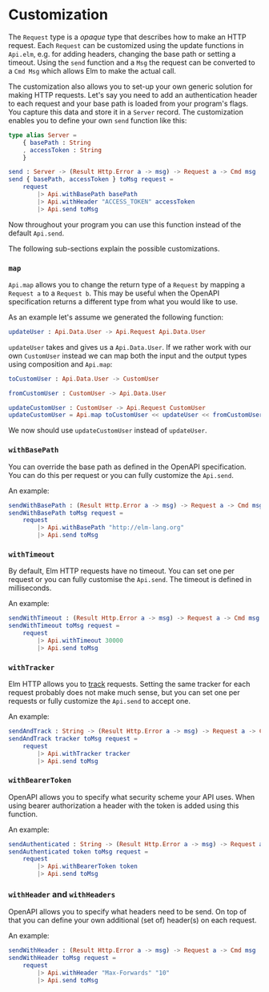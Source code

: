 # Customization

The `Request` type is a _opaque_ type that describes how to make an HTTP request.
Each `Request` can be customized using the update functions in `Api.elm`, e.g. for adding headers, changing the base path or setting a timeout. Using the `send` function and a `Msg` the request can be converted to a `Cmd Msg` which allows Elm to make the actual call.

The customization also allows you to set-up your own generic solution for making HTTP requests.
Let's say you need to add an authentication header to each request and your base path is loaded from your program's flags.
You capture this data and store it in a `Server` record.
The customization enables you to define your own `send` function like this:

```elm
type alias Server =
    { basePath : String
    , accessToken : String
    }

send : Server -> (Result Http.Error a -> msg) -> Request a -> Cmd msg
send { basePath, accessToken } toMsg request =
    request
        |> Api.withBasePath basePath
        |> Api.withHeader "ACCESS_TOKEN" accessToken
        |> Api.send toMsg
```

Now throughout your program you can use this function instead of the default `Api.send`.

The following sub-sections explain the possible customizations.

### `map`

`Api.map` allows you to change the return type of a `Request` by mapping a `Request a` to a `Request b`.
This may be useful when the OpenAPI specification returns a different type from what you would like to use.

As an example let's assume we generated the following function:

```elm
updateUser : Api.Data.User -> Api.Request Api.Data.User
```

`updateUser` takes and gives us a `Api.Data.User`. If we rather work with our
own `CustomUser` instead we can map both the input and the output types using
composition and `Api.map`:

```elm
toCustomUser : Api.Data.User -> CustomUser

fromCustomUser : CustomUser -> Api.Data.User

updateCustomUser : CustomUser -> Api.Request CustomUser
updateCustomUser = Api.map toCustomUser << updateUser << fromCustomUser
```

We now should use `updateCustomUser` instead of `updateUser`.

### `withBasePath`

You can override the base path as defined in the OpenAPI specification.
You can do this per request or you can fully customize the `Api.send`.

An example:

```elm
sendWithBasePath : (Result Http.Error a -> msg) -> Request a -> Cmd msg
sendWithBasePath toMsg request =
    request
        |> Api.withBasePath "http://elm-lang.org"
        |> Api.send toMsg
```

### `withTimeout`

By default, Elm HTTP requests have no timeout.
You can set one per request or you can fully customise the `Api.send`.
The timeout is defined in milliseconds.

An example:

```elm
sendWithTimeout : (Result Http.Error a -> msg) -> Request a -> Cmd msg
sendWithTimeout toMsg request =
    request
        |> Api.withTimeout 30000
        |> Api.send toMsg
```

### `withTracker`

Elm HTTP allows you to [track](https://package.elm-lang.org/packages/elm/http/latest/Http#track) requests.
Setting the same tracker for each request probably does not make much sense, but you can set one per requests or fully customize the `Api.send` to accept one.

An example:

```elm
sendAndTrack : String -> (Result Http.Error a -> msg) -> Request a -> Cmd msg
sendAndTrack tracker toMsg request =
    request
        |> Api.withTracker tracker
        |> Api.send toMsg
```

### `withBearerToken`

OpenAPI allows you to specify what security scheme your API uses.
When using bearer authorization a header with the token is added using this function.

An example:

```elm
sendAuthenticated : String -> (Result Http.Error a -> msg) -> Request a -> Cmd msg
sendAuthenticated token toMsg request =
    request
        |> Api.withBearerToken token
        |> Api.send toMsg
```

### `withHeader` and `withHeaders`

OpenAPI allows you to specify what headers need to be send.
On top of that you can define your own additional (set of) header(s) on each request.

An example:

```elm
sendWithHeader : (Result Http.Error a -> msg) -> Request a -> Cmd msg
sendWithHeader toMsg request =
    request
        |> Api.withHeader "Max-Forwards" "10"
        |> Api.send toMsg
```
